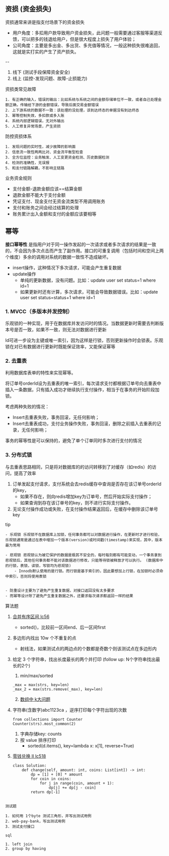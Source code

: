 
## 资损 (资金损失)

资损通常来讲是指支付场景下的资金损失

- 用户角度：多扣用户款导致用户资金损失，此问题一般需要通过客服等渠道反馈，可以把多的钱退给用户，但是很大程度上损失了用户体验；
- 公司角度：主要是多出金、多出货、多充值等情况，一般这种损失很难追回，这就是实打实的产生了资产损失。

--

1. 线下 (测试手段保障资金安全)
2. 线上 (监控-发现问题、故障-止损能力)

资损类常见故障
    
    1. 有正确的输入，错误的输出：比如系统与系统之间的金额存储单位不一致，或者自己处理金额正确，传输给下游的金额错误，导致后面交易金额错误
    2. 上下游系统的数据不一致：该处理的没处理，该到达终态的单据没有到达终态
    3. 幂等控制失效，多扣款或多入账
    4. 系统内部逻辑错误，无对外输出
    5. 人工修复异常场景，产生资损

防控资损体系

    1. 发现问题的实时性，减少故障的影响面
    2. 信息流一致性两两比对、资金流平衡型检查
    3. 全方位监控：业务触发、人工变更资金检测、历史数据检测
    4. 检测的准确性，无误报
    5. 和支付链路解藕，不影响主链路

业务资金规则

* 支付金额-退款金额应该==结算金额
* 退款金额不能大于支付金额
* 凭证支付、现金支付无资金流类型不用调用账务
* 支付和账务之间会经过结算的处理
* 账务累计出入金额和支付的金额应该要相等

## 幂等

__接口幂等性__ 是指用户对于同一操作发起的一次请求或者多次请求的结果是一致的，不会因为多次点击而产生了副作用。接口的可重复调用（包括时间和空间上两个维度）多余的调用对系统的数据一致性不造成破坏。

- insert操作，这种情况下多次请求，可能会产生重复数据
- update操作
    - 单纯的更新数据，没有问题。比如：update user set status=1 where id=1
    - 如果更新时还有计算，多次请求，可能会导致数据错误。比如：update user set status=status+1 where id=1

### 1. MVCC（多版本并发控制）

乐观锁的一种实现，用于在数据库并发访问时的情况。当数据更新时需要去判断版本号是否一致，如果不一致，则无法对数据进行更新

Id可进一步设为主键或唯一索引，因为这样是行锁，否则更新操作时会锁表。乐观锁在对已有数据进行更新时既能保证效率，又能保证幂等

### 2. 去重表

利用数据库表单的特性来实现幂等。

将订单号orderId设为去重表的唯一索引，每次请求支付都根据订单号向去重表中插入一条数据，只有插入成功才继续执行支付操作，相当于在事务的开始阶段加锁。

考虑两种失败的情况：

- Insert去重表失败，事务回滚，无任何影响；
- Insert去重表成功，支付业务操作失败，事务回滚，删除之前插入去重表的记录，无任何影响；

事务的幂等性是可以保持的，避免了单个订单同时多次进行支付的情况

### 3. 分布式锁

与去重表思路相同，只是将对数据库的的访问转移到了对缓存（如redis）的访问，提高了效率

1. 订单发起支付请求，支付系统会去redis缓存中查询是否存在该订单号orderId的key，
    - 如果不存在，则向redis增加key为订单号，然后开始实际支付操作；
    - 如果查询到存在该订单号的key，则不进行实际支付操作。
2. 无论支付操作成功或失败，在支付操作结果返回后，在缓存中删除该订单号key



tip

    - 乐观锁 乐观锁不在数据库上加锁，任何事务都可以对数据进行操作，在更新时才进行校验，乐观锁通常是通过在表中增加一个版本(version)或时间戳(timestamp)来实现，其中，版本最为常用

    - 悲观锁 悲观锁认为被它保护的数据是极其不安全的，每时每刻都有可能变动，一个事务拿到悲观锁后，其他任何事务都不能对该数据进行修改，只能等待锁被释放才可以执行。 (数据库中的行锁，表锁，读锁，写锁均为悲观锁)
        - Innodb默认使用的是行锁。而行锁是基于索引的，因此要想加上行锁，在加锁时必须命中索引，否则将使用表锁


    - 防重设计主要为了避免产生重复数据，对接口返回没有太多要求
    - 而幂等设计除了避免产生重复数据之外，还要求每次请求都返回一样的结果




算法题

1. [合并有序区间 lc56](https://leetcode-cn.com/problems/merge-intervals/)
    * sorted()，比较前一区间end、后一区间first

2. 多边形内找出 10w 个不重复的点
    * 射线法，如果测试点的两边点的个数都是奇数个则该测试点在多边形内

3. 给定 3 个字符串，找出长度最长的两个并打印 (follow up: N个字符串找出最长的2个)
    1. min/max/sorted
    ```python3
    _max = max(strs, key=len)
    _max_2 = max(strs.remove(_max), key=len)
    ```
    2. [数组中 k大问题](https://leetcode-cn.com/problems/kth-largest-element-in-an-array/)
 
4. 字符串(含数字)abc1123ca ，逆序打印每个字符出现的次数

    ```python3
    from collections import Counter
    Counter(strs).most_common(2)
    ```
    1. 字典存储key: counts
    2. 按 value 排序打印
        - sorted(d.items(), key=lambda x: x[1], reverse=True)

5. [零钱兑换 II lc518](https://leetcode-cn.com/problems/coin-change-2/)
    ```python3
    class Solution:
        def change(self, amount: int, coins: List[int]) -> int:
            dp = [1] + [0] * amount
            for coin in coins:
                for j in range(coin, amount + 1):
                    dp[j] += dp[j - coin]
            return dp[-1]
```

测试题

1. 如何用 1个byte 测试三角形，并写出测试用例
2. web-pay-bank，写出测试用例
3. 测试支付接口

sql

1. left join
2. group by having

